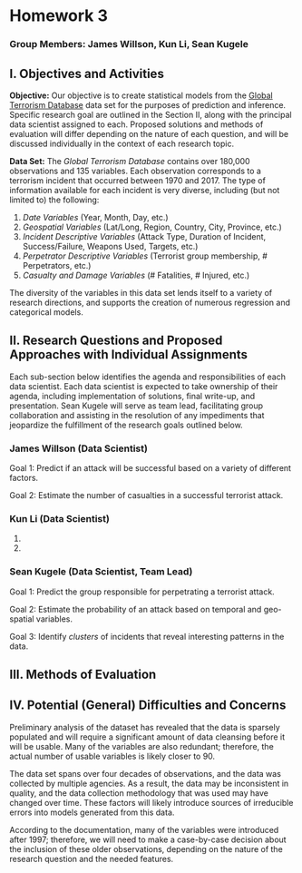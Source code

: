 # Homework 3
### Group Members: James Willson, Kun Li, Sean Kugele

## I. Objectives and Activities

**Objective:** 
Our objective is to create statistical models from the [Global Terrorism Database](https://www.kaggle.com/START-UMD/gtd) data set for the purposes of prediction and inference. Specific research goal are outlined in the Section II, along with the principal data scientist assigned to each. Proposed solutions and methods of evaluation will differ depending on the nature of each question, and will be discussed individually in the context of each research topic.

**Data Set:**
The *Global Terrorism Database* contains over 180,000 observations and 135 variables. Each observation corresponds to a terrorism incident that occurred between 1970 and 2017. The type of information available for each incident is very diverse, including (but not limited to) the following:

1. *Date Variables* (Year, Month, Day, etc.)
2. *Geospatial Variables* (Lat/Long, Region, Country, City, Province, etc.)
3. *Incident Descriptive Variables* (Attack Type, Duration of Incident, Success/Failure, Weapons Used, Targets, etc.)
4. *Perpetrator Descriptive Variables* (Terrorist group membership, # Perpetrators, etc.)
5. *Casualty and Damage Variables* (# Fatalities, # Injured, etc.)  

The diversity of the variables in this data set lends itself to a variety of research directions, and supports the creation of numerous regression and categorical models.

## II. Research Questions and Proposed Approaches with Individual Assignments
Each sub-section below identifies the agenda and responsibilities of each data scientist. Each data scientist is expected to take ownership of their agenda, including implementation of solutions, final write-up, and presentation. Sean Kugele will serve as team lead, facilitating group collaboration and assisting in the resolution of any impediments that jeopardize the fulfillment of the research goals outlined below.

### James Willson (Data Scientist)
Goal 1: Predict if an attack will be successful based on a variety of different factors.

Goal 2: Estimate the number of casualties in a successful terrorist attack.

### Kun Li (Data Scientist)
1.
2.

### Sean Kugele (Data Scientist, Team Lead)
Goal 1: Predict the group responsible for perpetrating a terrorist attack.

Goal 2: Estimate the probability of an attack based on temporal and geo-spatial variables.

Goal 3: Identify *clusters* of incidents that reveal interesting patterns in the data.

## III. Methods of Evaluation

## IV. Potential (General) Difficulties and Concerns
Preliminary analysis of the dataset has revealed that the data is sparsely populated and will require a significant amount of data cleansing before it will be usable. Many of the variables are also redundant; therefore, the actual number of usable variables is likely closer to 90.

The data set spans over four decades of observations, and the data was collected by multiple agencies. As a result, the data may be inconsistent in quality, and the data collection methodology that was used may have changed over time. These factors will likely introduce sources of irreducible errors into models generated from this data. 

According to the documentation, many of the variables were introduced after 1997; therefore, we will need to make a case-by-case decision about the inclusion of these older observations, depending on the nature of the research question and the needed features.
